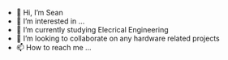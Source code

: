 - 👋 Hi, I’m Sean
- 👀 I’m interested in ...
- 🌱 I’m currently studying Elecrical Engineering
- 💞️ I’m looking to collaborate on any hardware related projects
- 📫 How to reach me ...

<!---
LumbermanOne/LumbermanOne is a ✨ special ✨ repository because its `README.md` (this file) appears on your GitHub profile.
You can click the Preview link to take a look at your changes.
--->
